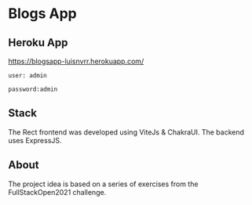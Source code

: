 # Blogs App

## Heroku App
https://blogsapp-luisnvrr.herokuapp.com/


``user: admin``

``password:admin``

## Stack
The Rect frontend was developed using ViteJs & ChakraUI.
The backend uses ExpressJS.

## About
The project idea is based on a series of exercises from the FullStackOpen2021 challenge.
